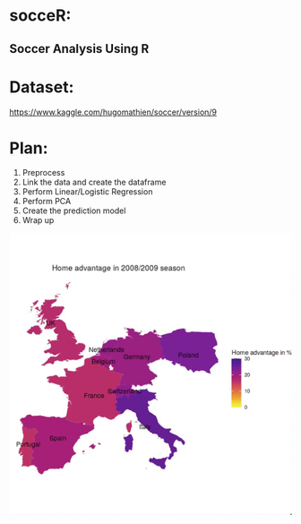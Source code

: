 # socceR: 
## Soccer Analysis Using R

# Dataset:

https://www.kaggle.com/hugomathien/soccer/version/9 

# Plan:

1. Preprocess
2. Link the data and create the dataframe
3. Perform Linear/Logistic Regression
4. Perform PCA
5. Create the prediction model
6. Wrap up

![til](https://github.com/assemzh/Soccer_Analysis/blob/main/home_adv.gif)
